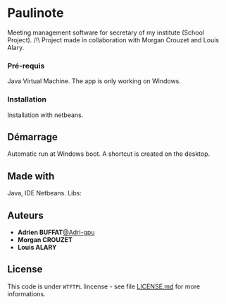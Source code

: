 # Paulinote
Meeting management software for secretary of my institute (School Project).
/!\ Project made in collaboration with Morgan Crouzet and Louis Alary.

### Pré-requis

Java Virtual Machine. The app is only working on Windows.

### Installation

Installation with netbeans.

## Démarrage

Automatic run at Windows boot. A shortcut is created on the desktop.

## Made with

Java, IDE Netbeans.
Libs:

## Auteurs
* **Adrien BUFFAT**[@Adri-gpu](https://github.com/Adri-gpu)
* **Morgan CROUZET**
* **Louis ALARY**

## License

This code is under ``WTFTPL`` lincense - see file [LICENSE.md](LICENSE.md) for more informations.
